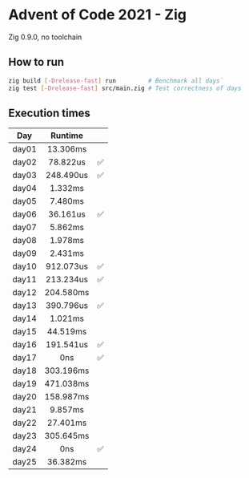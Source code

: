 # Advent of Code 2021 - Zig

Zig 0.9.0, no toolchain

## How to run
```bash
zig build [-Drelease-fast] run         # Benchmark all days`
zig test [-Drelease-fast] src/main.zig # Test correctness of days
```

## Execution times

| Day    | Runtime      |     |
| :----: | :----------: | :-: |
| day01  |   13.306ms   |     |
| day02  |   78.822us   |  ✅  |
| day03  |  248.490us   |  ✅  |
| day04  |    1.332ms   |     |
| day05  |    7.480ms   |     |
| day06  |   36.161us   |  ✅ |
| day07  |    5.862ms   |     |
| day08  |    1.978ms   |     |
| day09  |    2.431ms   |     |
| day10  |  912.073us   |  ✅  |
| day11  |  213.234us   |  ✅  |
| day12  |  204.580ms   |     |
| day13  |  390.796us   |  ✅  |
| day14  |    1.021ms   |     |
| day15  |   44.519ms   |     |
| day16  |  191.541us   |  ✅  |
| day17  |        0ns   |  ✅ |
| day18  |  303.196ms   |     |
| day19  |  471.038ms   |     | 
| day20  |  158.987ms   |     |
| day21  |    9.857ms   |     |
| day22  |   27.401ms   |     |
| day23  |  305.645ms   |     |
| day24  |        0ns   |  ✅ |
| day25  |   36.382ms   |     |